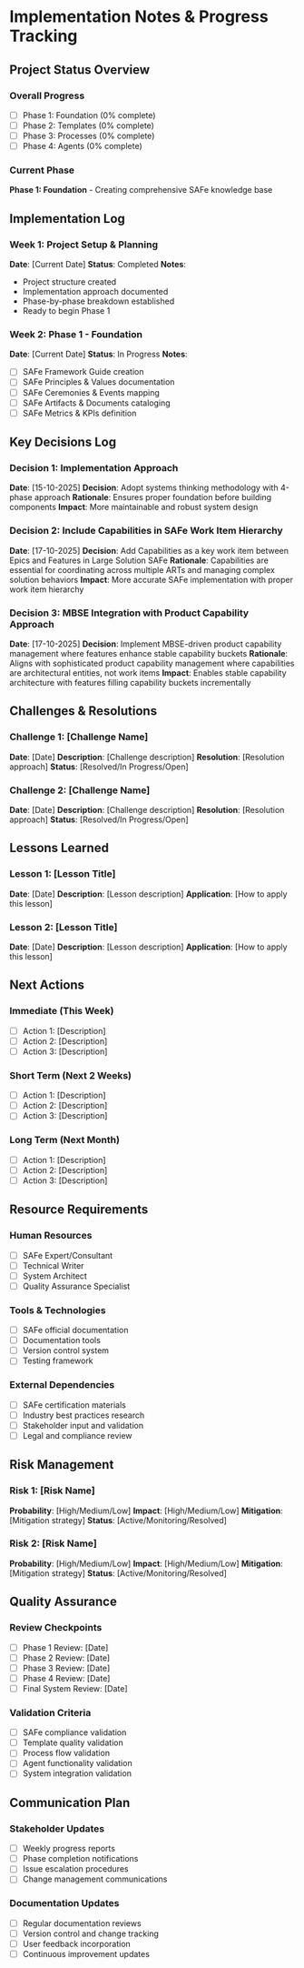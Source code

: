 # Implementation Notes & Progress Tracking

## Project Status Overview

### Overall Progress
- [ ] Phase 1: Foundation (0% complete)
- [ ] Phase 2: Templates (0% complete)
- [ ] Phase 3: Processes (0% complete)
- [ ] Phase 4: Agents (0% complete)

### Current Phase
**Phase 1: Foundation** - Creating comprehensive SAFe knowledge base

## Implementation Log

### Week 1: Project Setup & Planning
**Date**: [Current Date]
**Status**: Completed
**Notes**: 
- Project structure created
- Implementation approach documented
- Phase-by-phase breakdown established
- Ready to begin Phase 1

### Week 2: Phase 1 - Foundation
**Date**: [Current Date]
**Status**: In Progress
**Notes**: 
- [ ] SAFe Framework Guide creation
- [ ] SAFe Principles & Values documentation
- [ ] SAFe Ceremonies & Events mapping
- [ ] SAFe Artifacts & Documents cataloging
- [ ] SAFe Metrics & KPIs definition

## Key Decisions Log

### Decision 1: Implementation Approach
**Date**: [15-10-2025]
**Decision**: Adopt systems thinking methodology with 4-phase approach
**Rationale**: Ensures proper foundation before building components
**Impact**: More maintainable and robust system design

### Decision 2: Include Capabilities in SAFe Work Item Hierarchy
**Date**: [17-10-2025]
**Decision**: Add Capabilities as a key work item between Epics and Features in Large Solution SAFe
**Rationale**: Capabilities are essential for coordinating across multiple ARTs and managing complex solution behaviors
**Impact**: More accurate SAFe implementation with proper work item hierarchy

### Decision 3: MBSE Integration with Product Capability Approach
**Date**: [17-10-2025]
**Decision**: Implement MBSE-driven product capability management where features enhance stable capability buckets
**Rationale**: Aligns with sophisticated product capability management where capabilities are architectural entities, not work items
**Impact**: Enables stable capability architecture with features filling capability buckets incrementally

## Challenges & Resolutions

### Challenge 1: [Challenge Name]
**Date**: [Date]
**Description**: [Challenge description]
**Resolution**: [Resolution approach]
**Status**: [Resolved/In Progress/Open]

### Challenge 2: [Challenge Name]
**Date**: [Date]
**Description**: [Challenge description]
**Resolution**: [Resolution approach]
**Status**: [Resolved/In Progress/Open]

## Lessons Learned

### Lesson 1: [Lesson Title]
**Date**: [Date]
**Description**: [Lesson description]
**Application**: [How to apply this lesson]

### Lesson 2: [Lesson Title]
**Date**: [Date]
**Description**: [Lesson description]
**Application**: [How to apply this lesson]

## Next Actions

### Immediate (This Week)
- [ ] Action 1: [Description]
- [ ] Action 2: [Description]
- [ ] Action 3: [Description]

### Short Term (Next 2 Weeks)
- [ ] Action 1: [Description]
- [ ] Action 2: [Description]
- [ ] Action 3: [Description]

### Long Term (Next Month)
- [ ] Action 1: [Description]
- [ ] Action 2: [Description]
- [ ] Action 3: [Description]

## Resource Requirements

### Human Resources
- [ ] SAFe Expert/Consultant
- [ ] Technical Writer
- [ ] System Architect
- [ ] Quality Assurance Specialist

### Tools & Technologies
- [ ] SAFe official documentation
- [ ] Documentation tools
- [ ] Version control system
- [ ] Testing framework

### External Dependencies
- [ ] SAFe certification materials
- [ ] Industry best practices research
- [ ] Stakeholder input and validation
- [ ] Legal and compliance review

## Risk Management

### Risk 1: [Risk Name]
**Probability**: [High/Medium/Low]
**Impact**: [High/Medium/Low]
**Mitigation**: [Mitigation strategy]
**Status**: [Active/Monitoring/Resolved]

### Risk 2: [Risk Name]
**Probability**: [High/Medium/Low]
**Impact**: [High/Medium/Low]
**Mitigation**: [Mitigation strategy]
**Status**: [Active/Monitoring/Resolved]

## Quality Assurance

### Review Checkpoints
- [ ] Phase 1 Review: [Date]
- [ ] Phase 2 Review: [Date]
- [ ] Phase 3 Review: [Date]
- [ ] Phase 4 Review: [Date]
- [ ] Final System Review: [Date]

### Validation Criteria
- [ ] SAFe compliance validation
- [ ] Template quality validation
- [ ] Process flow validation
- [ ] Agent functionality validation
- [ ] System integration validation

## Communication Plan

### Stakeholder Updates
- [ ] Weekly progress reports
- [ ] Phase completion notifications
- [ ] Issue escalation procedures
- [ ] Change management communications

### Documentation Updates
- [ ] Regular documentation reviews
- [ ] Version control and change tracking
- [ ] User feedback incorporation
- [ ] Continuous improvement updates
